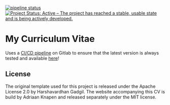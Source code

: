 [![pipeline status](https://gitlab.com/Addono/CV/badges/master/pipeline.svg)](https://gitlab.com/Addono/CV/commits/master)
[![Project Status: Active – The project has reached a stable, usable state and is being actively developed.](https://www.repostatus.org/badges/latest/active.svg)](https://www.repostatus.org/#active)

# My Curriculum Vitae
Uses a [CI/CD pipeline](https://gitlab.com/Addono/CV/pipelines) on Gitlab to ensure that the latest version is always tested and available [here](https://cv.aknapen.nl)!

## License

The original template used for this project is released under the Apache License 2.0 by Harshavardhan Gadgil. The website accompanying this CV is build by Adriaan Knapen and released separately under the MIT license.

